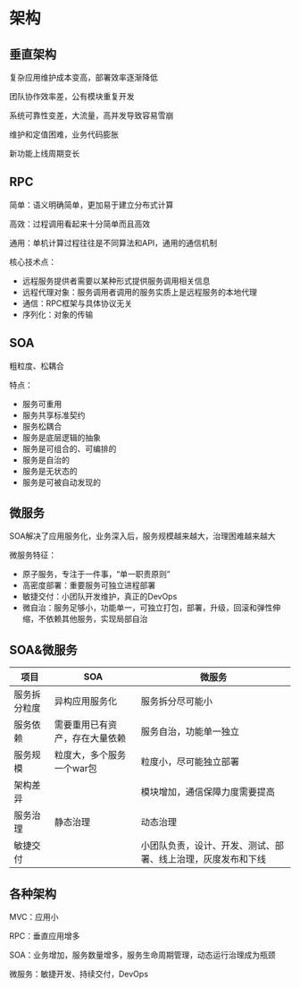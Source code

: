 # 架构

## 垂直架构

复杂应用维护成本变高，部署效率逐渐降低

团队协作效率差，公有模块重复开发

系统可靠性变差，大流量，高并发导致容易雪崩

维护和定值困难，业务代码膨胀

新功能上线周期变长

## RPC

简单：语义明确简单，更加易于建立分布式计算

高效：过程调用看起来十分简单而且高效

通用：单机计算过程往往是不同算法和API，通用的通信机制

核心技术点：

- 远程服务提供者需要以某种形式提供服务调用相关信息
- 远程代理对象：服务调用者调用的服务实质上是远程服务的本地代理
- 通信：RPC框架与具体协议无关
- 序列化：对象的传输

## SOA

粗粒度、松耦合

特点：

- 服务可重用
- 服务共享标准契约
- 服务松耦合
- 服务是底层逻辑的抽象
- 服务是可组合的、可编排的
- 服务是自治的
- 服务是无状态的
- 服务是可被自动发现的

## 微服务

SOA解决了应用服务化，业务深入后，服务规模越来越大，治理困难越来越大

微服务特征：

- 原子服务，专注于一件事，“单一职责原则”
- 高密度部署：重要服务可独立进程部署
- 敏捷交付：小团队开发维护，真正的DevOps
- 微自治：服务足够小，功能单一，可独立打包，部署，升级，回滚和弹性伸缩，不依赖其他服务，实现局部自治

## SOA&微服务

| 项目         | SOA                            | 微服务                                                       |
| ------------ | ------------------------------ | ------------------------------------------------------------ |
| 服务拆分粒度 | 异构应用服务化                 | 服务拆分尽可能小                                             |
| 服务依赖     | 需要重用已有资产，存在大量依赖 | 服务自治，功能单一独立                                       |
| 服务规模     | 粒度大，多个服务一个war包      | 粒度小，尽可能独立部署                                       |
| 架构差异     |                                | 模块增加，通信保障力度需要提高                               |
| 服务治理     | 静态治理                       | 动态治理                                                     |
| 敏捷交付     |                                | 小团队负责，设计、开发、测试、部署、线上治理，灰度发布和下线 |

## 各种架构

MVC：应用小

RPC：垂直应用增多

SOA：业务增加，服务数量增多，服务生命周期管理，动态运行治理成为瓶颈

微服务：敏捷开发、持续交付，DevOps